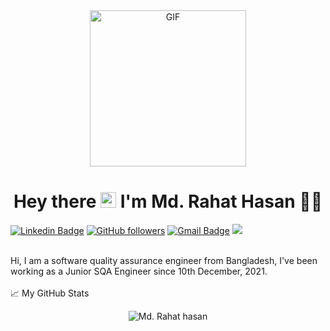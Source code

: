 <div align="center">
<img align="center" alt="GIF" height="250px" src="https://media.giphy.com/media/du3J3cXyzhj75IOgvA/giphy.gif" />

# Hey there <img src="https://media.giphy.com/media/hvRJCLFzcasrR4ia7z/giphy.gif" width="25px"> I'm Md. Rahat Hasan 👨‍🎓
</div>

[![Linkedin Badge](https://img.shields.io/badge/-Md.%20Rahat%20Hasan-blue?style=social&logo=Linkedin&logoColor=blue&link=https://www.linkedin.com/in/ashikruet133068/)](https://www.linkedin.com/in/md-rahat-hasan-0b8292178/)
 [![GitHub followers](https://img.shields.io/github/followers/rahat7872?label=Follow&style=social)](https://github.com/rahat7872?tab=follow) 
 [![Gmail Badge](https://img.shields.io/badge/-rahatcsejnu@gmail.com-c14438?style=social&logo=Gmail&logoColor=red&link=mailto:rahatcsejnu@gmail.com)](mailto:rahatcsejnu@gmail.com) 
 ![](https://visitor-badge.glitch.me/badge?page_id=rahat7872.rahat7872) 

<br />
Hi, I am a software quality assurance engineer from Bangladesh, I've been working as a Junior SQA Engineer since 10th December, 2021.
<br />
<br />
  
<summary>📈 My GitHub Stats</summary>

<p align="center"> <img src="https://github-readme-stats.vercel.app/api?username=rahat7872&show_icons=true&theme=gotham" alt="Md. Rahat hasan" />

</details>


